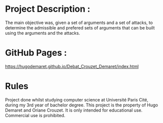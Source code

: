 # Project Description :
The main objective was, given a set of arguments and a set of attacks, to determine the admissible and prefered sets of arguments that can be built using the arguments and the attacks. 

# GitHub Pages : 

https://hugodemaret.github.io/Debat_Crouzet_Demaret/index.html

# Rules

Project done whilst studying computer science at Université Paris Cité, during my 3rd year of bachelor degree.
This project is the property of Hugo Demaret and Oriane Crouzet.
It is only intended for educational use. Commercial use is prohibited.
